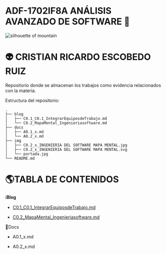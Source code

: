 # ADF-1702IF8A ANÁLISIS AVANZADO DE SOFTWARE :eyes:

<img title="Elliott Engelmann" src="https://images.unsplash.com/photo-1439792675105-701e6a4ab6f0?ixlib=rb-1.2.1&q=80&fm=jpg&crop=entropy&cs=tinysrgb&w=1080&fit=max&ixid=eyJhcHBfaWQiOjkwODQwfQ" alt="silhouette of mountain" data-align="center">

# :alien: CRISTIAN RICARDO ESCOBEDO RUIZ

Repositorio donde se almacenan los trabajos como evidencia relacionados con la materia.

Estructura del repositorio:

```
.
├── blog
│   ├── C0.1_C0.1_IntegrarEquiposdeTrabajo.md
│   └── C0.2_MapaMental_Ingenieriasoftware.md
├── docs
│   ├── A0.1_x.md
│   └── A0.2_x.md
├── img
│   ├── C0.2_x_INGENIERIA DEL SOFTWARE MAPA MENTAL.jpg
│   ├── C0.2_x_INGENIERIA DEL SOFTWARE MAPA MENTAL.svg
│   └── portada.jpg
└── README.md

```

# :earth_americas:TABLA DE CONTENIDOS

:information_source:**Blog**

* [C0.1_C0.1_IntegrarEquiposdeTrabajo.md](blog/C0.1_C0.1_IntegrarEquiposdeTrabajo.md) 

* [C0.2_MapaMental_Ingenieriasoftware.md](blog/C0.2_MapaMental_Ingenieriasoftware.md)

:page_facing_up:Docs

* A0.1_x.md

* A0.2_x.md
